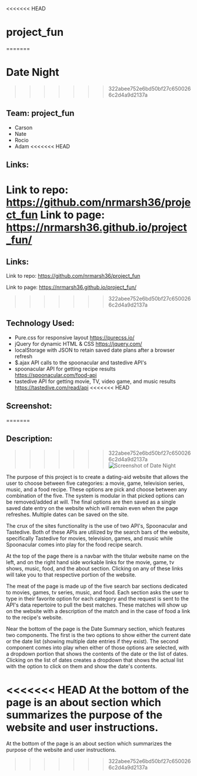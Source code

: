<<<<<<< HEAD
# project_fun
=======
# Date Night
>>>>>>> 322abee752e6bd50bf27c6500266c2d4a9d2137a

## Team: project_fun
* Carson
* Nate
* Rocio
* Adam
<<<<<<< HEAD
## Links:
Link to repo: <https://github.com/nrmarsh36/project_fun>
Link to page: <https://nrmarsh36.github.io/project_fun/>
=======

## Links:
Link to repo: <https://github.com/nrmarsh36/project_fun>

Link to page: <https://nrmarsh36.github.io/project_fun/>

>>>>>>> 322abee752e6bd50bf27c6500266c2d4a9d2137a
## Technology Used:
* Pure.css for responsive layout <https://purecss.io/>
* jQuery for dynamic HTML & CSS <https://jquery.com/>
* localStorage with JSON to retain saved date plans after a browser refresh
* $.ajax API calls to the spoonacular and tastedive API's
* spoonacular API for getting recipe results <https://spoonacular.com/food-api>
* tastedive API for getting movie, TV, video game, and music results <https://tastedive.com/read/api>
<<<<<<< HEAD
## Screenshot:
=======

## Description:
>>>>>>> 322abee752e6bd50bf27c6500266c2d4a9d2137a
![Screenshot of Date Night](assets/screenshots/screenshot.PNG)

The purpose of this project is to create a dating-aid website that allows the user to choose between five categories: a movie, game, television series, music, and a food recipe. These options are pick and choose between any combination of the five. The system is modular in that picked options can be removed/added at will. The final options are then saved as a single saved date entry on the website which will remain even when the page refreshes. Multiple dates can be saved on the site.
<!--  -->
The crux of the sites functionality is the use of two API's, Spoonacular and Tastedive. Both of these APIs are utilized by the search bars of the website, specifically Tastedive for movies, television, games, and music while Spoonacular comes into play for the food recipe search.
<!--  -->
At the top of the page there is a navbar with the titular website name on the left, and on the right hand side workable links for the movie, game, tv shows, music, food, and the about section. Clicking on any of these links will take you to that respective portion of the website.
<!--  -->
The meat of the page is made up of the five search bar sections dedicated to movies, games, tv series, music, and food. Each section asks the user to type in their favorite option for each category and the request is sent to the API's data repertoire to pull the best matches. These matches will show up on the website with a description of the match and in the case of food a link to the recipe's website.
<!--  -->
Near the bottom of the page is the Date Summary section, which features two components. The first is the two options to show either the current date or the date list (showing multiple date entries if they exist). The second component comes into play when either of those options are selected, with a dropdown portion that shows the contents of the date or the list of dates. Clicking on the list of dates creates a dropdown that shows the actual list with the option to click on them and show the date's contents.

<<<<<<< HEAD
At the bottom of the page is an about section which summarizes the purpose of the website and user instructions.
=======
At the bottom of the page is an about section which summarizes the purpose of the website and user instructions.
>>>>>>> 322abee752e6bd50bf27c6500266c2d4a9d2137a
